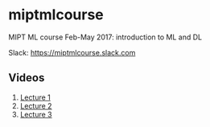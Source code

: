 # miptmlcourse
MIPT ML course Feb-May 2017: introduction to ML and DL

Slack: https://miptmlcourse.slack.com

## Videos

1. [Lecture 1](https://youtu.be/NIfFXmtLYyE)
2. [Lecture 2](https://youtu.be/auTkPTJ8MjU?t=1)
3. [Lecture 3](https://youtu.be/m7cimPZIgPk)
